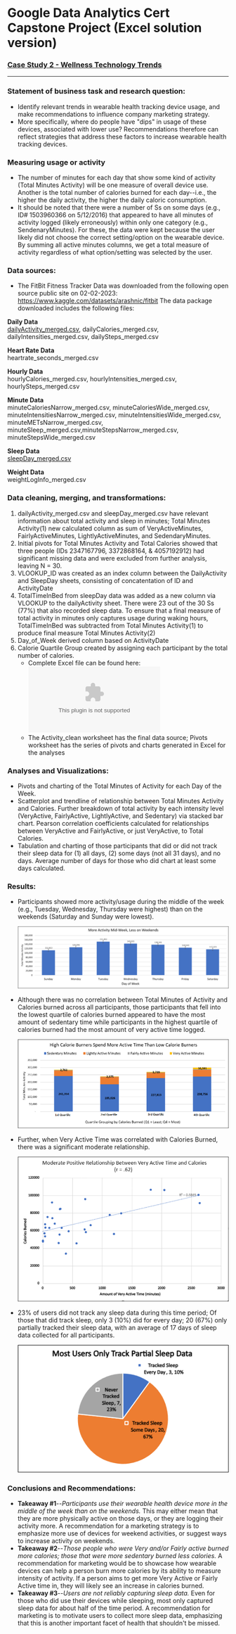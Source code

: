 # Google Data Analytics Cert Capstone Project (Excel solution version)  
### [Case Study 2 - Wellness Technology Trends](https://github.com/vagombos/vagombos_Google_Capstone_Excel-only-version/blob/main/Images/Case-Study-2-_-How-can-a-wellness-technology-company-play-it-smart.pdf) 
---
### Statement of business task and research question:
* Identify relevant trends in wearable health tracking device usage, and make recommendations to influence company marketing strategy. 
* More specifically, where do people have "dips" in usage of these devices, associated with lower use? Recommendations therefore can reflect strategies that address these factors to increase wearable health tracking devices.   
### Measuring usage or activity
* The number of minutes for each day that show some kind of activity (Total Minutes Activity) will be one measure of overall device use. Another is the total number of calories burned for each day--i.e., the higher the daily activity, the higher the daily caloric consumption.  
* It should be noted that there were a number of Ss on some days (e.g., ID# 1503960366 on 5/12/2016) that appeared to have all minutes of activity logged (likely erroneously) within only one category (e.g., SendenaryMinutes). For these, the data were kept because the user likely did not choose the correct setting/option on the wearable device. By summing all active minutes columns, we get a total measure of activity regardless of what option/setting was selected by the user.  
### Data sources:
* The FitBit Fitness Tracker Data was downloaded from the following open source public site on 02-02-2023: https://www.kaggle.com/datasets/arashnic/fitbit
The data package downloaded includes the following files: 

**Daily Data**  
  [dailyActivity_merged.csv](https://github.com/vagombos/vagombos_Google_Capstone_Excel-only-version/blob/main/Data/dailyActivity_merged.csv), dailyCalories_merged.csv, dailyIntensities_merged.csv, dailySteps_merged.csv 
      
  **Heart Rate Data**  
    heartrate_seconds_merged.csv  
      
  **Hourly Data**  
  hourlyCalories_merged.csv, hourlyIntensities_merged.csv, hourlySteps_merged.csv  
      
  **Minute Data**  
  minuteCaloriesNarrow_merged.csv, minuteCaloriesWide_merged.csv, minuteIntensitiesNarrow_merged.csv, minuteIntensitiesWide_merged.csv,         minuteMETsNarrow_merged.csv, minuteSleep_merged.csv,minuteStepsNarrow_merged.csv, minuteStepsWide_merged.csv  
      
  **Sleep Data**  
  [sleepDay_merged.csv](https://github.com/vagombos/vagombos_Google_Capstone_Excel-only-version/blob/main/Data/sleepDay_merged.csv)   
      
  **Weight Data**  
  weightLogInfo_merged.csv  
    
### Data cleaning, merging, and transformations:
1. dailyActivity_merged.csv and sleepDay_merged.csv have relevant information about total activity and sleep in minutes; Total Minutes Activity(1) new calculated column as sum of VeryActiveMinutes, FairlyActiveMinutes, LightlyActiveMinutes, and SedendaryMinutes. 
2. Initial pivots for Total Minutes Activity and Total Calories showed that three people (IDs 2347167796, 3372868164, & 4057192912) had significant missing data and were excluded from further analysis, leaving N = 30.
3. VLOOKUP_ID was created as an index column between the DailyActivity and SleepDay sheets, consisting of concatentation of ID and ActivityDate
4. TotalTimeInBed from sleepDay data was added as a new column via VLOOKUP to the dailyActivity sheet. There were 23 out of the 30 Ss (77%) that also recorded sleep data. To ensure that a final measure of total activity in minutes only captures usage during waking hours, TotalTimeInBed was subtracted from Total Minutes Activity(1) to produce final measure Total Minutes Activity(2)
5. Day_of_Week derived column based on ActivityDate
6. Calorie Quartile Group created by assigning each participant by the total number of calories.  
	- Complete Excel file can be found here: ![CapstoneExcelSolution_Daily_Usage_Factors.xlsx](CapstoneExcelSolution_Daily_Usage_Factors.xlsx)
	- The Activity_clean worksheet has the final data source; Pivots worksheet has the series of pivots and charts generated in Excel for the analyses


### Analyses and Visualizations:
- Pivots and charting of the Total Minutes of Activity for each Day of the Week.
- Scatterplot and trendline of relationship between Total Minutes Activity and Calories. Further breakdown of total activity by each intensity level (VeryActive, FairlyActive, LightlyActive, and Sedentary) via stacked bar chart. Pearson correlation coefficients calculated for relationships between VeryActive and FairlyActive, or just VeryActive, to Total Calories.
- Tabulation and charting of those participants that did or did not track their sleep data for (1) all days, (2) some days (not all 31 days), and no days. Average number of days for those who did chart at least some days calculated.

### Results:  
- Participants showed more activity/usage during the middle of the week (e.g., Tuesday, Wednesday, Thursday were highest) than on the weekends (Saturday and Sunday were lowest). 

	![Day_of_Week_Activity_BarChart](DayOfWeekActivityBarChart.PNG)

- Although there was no correlation between Total Minutes of Activity and Calories burned across all participants, those participants that fell into the lowest quartile of calories burned appeared to have the most amount of sedentary time while participants in the highest quartile of calories burned had the most amount of very active time logged. 

	![Stacked_Bars_CaloriesBurned_and_Activity_Intensities](StackedBarsCaloriesQuartiles.PNG)
	
- Further, when Very Active Time was correlated with Calories Burned, there was a significant moderate relationship.

	![Scatterplot_VA and Calories](Scatterplot_VAandCalories.PNG)

- 23% of users did not track any sleep data during this time period; Of those that did track sleep, only 3 (10%) did for every day; 20 (67%) only partially tracked their sleep data, with an average of 17 days of sleep data collected for all participants. 

	![Sleep_Tracking_Pie_Chart](SleepTrackingPieChart.PNG)

### Conclusions and Recommendations:  
- **Takeaway #1**--_Participants use their wearable health device more in the middle of the week than on the weekends._ This may either mean that they are more physically active on those days, or they are logging their activity more. A recommendation for a marketing strategy is to emphasize more use of devices for weekend activities, or suggest ways to increase activity on weekends.  
- **Takeaway #2**--_Those people who were Very and/or Fairly active burned more calories; those that were more sedentary burned less calories._ A recommendation for marketing would be to showcase how wearable devices can help a person burn more calories by its ability to measure intensity of activity. If a person aims to get more Very Active or Fairly Active time in, they will likely see an increase in calories burned.  
- **Takeaway #3**--_Users are not reliably capturing sleep data._ Even for those who did use their devices while sleeping, most only captured sleep data for about half of the time period. A recommendation for marketing is to motivate users to collect more sleep data, emphasizing that this is another important facet of health that shouldn't be missed.  
